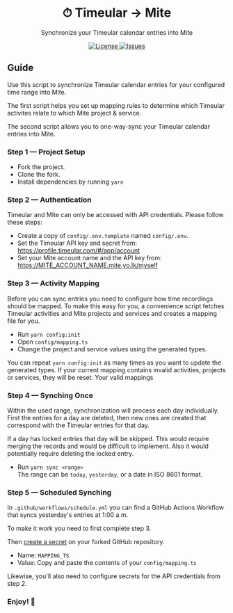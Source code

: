 <h1 align="center">
  ⏱ Timeular → Mite
</h1>

<p align="center">
  Synchronize your Timeular calendar entries into Mite
</p>

<p align="center">
  <a href="https://raw.githubusercontent.com/n4bb12/timeular-mite/master/LICENSE">
    <img alt="License" src="https://flat.badgen.net/github/license/n4bb12/timeular-mite?icon=github">
  </a>
  <a href="https://github.com/n4bb12/timeular-mite/issues/new/choose">
    <img alt="Issues" src="https://flat.badgen.net/badge/github/create issue/pink?icon=github">
  </a>
</p>

## Guide

Use this script to synchronize Timeular calendar entries for your configured time range into Mite.

The first script helps you set up mapping rules to determine which Timeular activites relate to which Mite project & service.

The second script allows you to one-way-sync your Timeular calendar entries into Mite.

### Step 1 — Project Setup

- Fork the project.
- Clone the fork.
- Install dependencies by running `yarn`

### Step 2 — Authentication

Timeular and Mite can only be accessed with API credentials. Please follow these steps:

- Create a copy of `config/.env.template` named `config/.env`.
- Set the Timeular API key and secret from:  
  https://profile.timeular.com/#/app/account
- Set your Mite account name and the API key from:  
  https://MITE_ACCOUNT_NAME.mite.yo.lk/myself

### Step 3 — Activity Mapping

Before you can sync entries you need to configure how time recordings should be mapped.
To make this easy for you, a convenience script fetches Timeular activities and Mite projects and services and creates a mapping file for you.

- Run `yarn config:init`
- Open `config/mapping.ts`
- Change the project and service values using the generated types.

You can repeat `yarn config:init` as many times as you want to update the generated types.
If your current mapping contains invalid activities, projects or services, they will be reset.
Your valid mappings

### Step 4 — Synching Once

Within the used range, synchronization will process each day individually. First the entries for a day are deleted, then new ones are created that correspond with the Timeular entries for that day.

If a day has locked entries that day will be skipped. This would require merging the records and would be difficult to implement. Also it would potentially require deleting the locked entry.

- Run `yarn sync <range>`  
  The range can be `today`, `yesterday`, or a date in ISO 8601 format.

### Step 5 — Scheduled Synching

In `.github/workflows/schedule.yml` you can find a GitHub Actions Workflow that syncs yesterday's entries at 1:00 a.m.

To make it work you need to first complete step 3.

Then [create a secret](https://docs.github.com/en/actions/reference/encrypted-secrets#creating-encrypted-secrets-for-a-repository) on your forked GitHub repository.

- Name: `MAPPING_TS`
- Value: Copy and paste the contents of your `config/mapping.ts`

Likewise, you'll also need to configure secrets for the API credentials from step 2.

### Enjoy! 🍻
